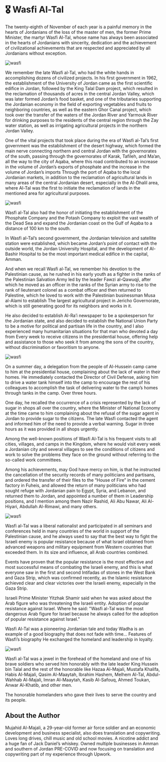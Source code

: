 # 🎖️ Wasfi Al-Tal

The twenty-eighth of November of each year is a painful memory in the hearts of
Jordanians of the loss of the master of men, the former Prime Minister, the
martyr Wasfi Al-Tal, whose name has always been associated in the hearts of
Jordanians with sincerity, dedication and the achievement of civilizational
achievements that are respected and appreciated by all Jordanians without
exception.

![wasfi](_static/images/wasfi/image1.jpeg)

We remember the late Wasfi al-Tal, who had the white hands in accomplishing
dozens of civilized projects. In his first government in 1962, the establishment
of the University of Jordan came as the first scientific edifice in Jordan,
followed by the King Talal Dam project, which resulted in the reclamation of
thousands of acres in the central Jordan Valley, which was later formed Jordan’s
food basket, and one of the tributaries supporting the Jordanian economy in the
field of exporting vegetables and fruits to neighboring countries, as well as
the eastern Ghor Canal project, which took over the transfer of the waters of
the Jordan River and Yarmouk River for drinking purposes to the residents of the
central region through the Zay water station, as well as irrigating agricultural
projects in the northern Jordan Valley.

One of the vital projects that took place during the era of Wasfi al-Tal’s first
government was the establishment of the desert highway, which formed the main
nerve connecting northern and central Jordan with the governorates of the south,
passing through the governorates of Karak, Tafileh, and Ma’an, all the way to
the city of Aqaba, where this road contributed to an increase in the volume of
Jordan’s exports of phosphate and the increase in the volume of Jordan’s imports
Through the port of Aqaba to the local Jordanian markets, in addition to the
reclamation of agricultural lands in many areas of the central Jordanian desert,
especially in the Al-Dhalil area, where Al-Tal was the first to initiate the
reclamation of lands in the mentioned area for agricultural purposes.

![wasfi](_static/images/wasfi/image2.jpg)

Wasfi al-Tal also had the honor of initiating the establishment of the Phosphate
Company and the Potash Company to exploit the vast wealth of the Dead Sea and
expand the Jordanian coast on the Gulf of Aqaba to a distance of 100 km to the
south.

In Wasfi al-Tal’s second government, the Jordanian television and satellite
station were established, which became Jordan’s point of contact with the
outside world, the Jordan University Hospital, and the development of Al-Bashir
Hospital to be the most important medical edifice in the capital, Amman.

And when we recall Wasfi al-Tal, we remember his devotion to the Palestinian
cause, as he rushed in his early youth as a fighter in the ranks of the
Palestinian Salvation Army led by the leader Fawzi al-Qawuqji, after which he
moved as an officer in the ranks of the Syrian army to rise to the rank of
lieutenant colonel as a combat officer and then returned to Palestine, which he
loved to work with the Palestinian businessman Musa al-Alami to establish The
largest agricultural project in Jericho Governorate, which is still generating
good for its neighbors and works in it.

He also decided to establish Al-Ra’i newspaper to be a spokesperson for the
Jordanian state, and also decided to establish the National Union Party to be a
motive for political and partisan life in the country, and I also experienced
many humanitarian situations for that man who devoted a day from Every week to
receive citizens in the presidential house, offering help and assistance to
those who seek it from among the sons of the country, without discrimination or
favoritism to anyone.

![wasfi](_static/images/wasfi/image4.jpg)

On a summer day, a delegation from the people of Al-Hussein camp came to him at
the presidential house, complaining about the lack of water in their homes. He
immediately contacted the Director of Civil Defense, asking him to drive a water
tank himself into the camp to encourage the rest of his colleagues to accomplish
the task of delivering water to the camp’s homes through tanks in the camp. Over
three hours.

One day, he recalled the occurrence of a crisis represented by the lack of sugar
in shops all over the country, where the Minister of National Economy at the
time came to him complaining about the refusal of the sugar agent in Jordan to
provide sugar to the citizens. The late Wasfi contacted the agent and informed
him of the need to provide a verbal warning. Sugar in three hours as it was
provided in all shops urgently.

Among the well-known positions of Wasfi Al-Tal is his frequent visits to all
cities, villages, and camps in the Kingdom, where he would visit every week a
Jordanian city and several villages to see the conditions of citizens and work
to solve the problems they face on the ground without referring to the so-called
work committees.

Among his achievements, may God have mercy on him, is that he instructed the
cancellation of the security records of many politicians and partisans, and
ordered the transfer of their files to the “House of Fire” in the cement factory
in Fuheis, and allowed the return of many politicians who had sought refuge with
Jordanian pain to Egypt, Syria, and Lebanon, and returned them to Jordan, and
appointed a number of them in Leadership positions, and I mention among them
Nazir Rashid, Ali Abu Nawar, Ali Al-Hiyari, Abdullah Al-Rimawi, and many others.

![wasfi](_static/images/wasfi/image4.jpg)

Wasfi al-Tal was a liberal nationalist and participated in all seminars and
conferences held in many countries of the world in support of the Palestinian
cause, and he always used to say that the best way to fight the Israeli enemy is
popular resistance because of what Israel obtained from advanced weapons and
military equipment from Western countries that exceeded them. In its size and
influence, all Arab countries combined.

Events have proven that the popular resistance is the most effective and most
successful means of combating the Israeli enemy, and this is what everyone saw
in the first and second Intifadas of stones in the West Bank and Gaza Strip,
which was confirmed recently, as the Islamic resistance achieved clear and clear
victories over the Israeli enemy, especially in the Gaza Strip.

Israeli Prime Minister Yitzhak Shamir said when he was asked about the Arab
figure who was threatening the Israeli entity. Adoption of popular resistance
against Israel. Where he said: "Wasfi al-Tal was the most dangerous Arab figure
for Israel because he always called for the adoption of popular resistance
against Israel."

Wasfi Al-Tal was a pioneering Jordanian tale and today Wadha is an example of a
good biography that does not fade with time... Features of Wasfi’s biography He
exchanged the homeland and leadership in loyalty.

![wasfi](_static/images/wasfi/image5.jpg)

Wasfi al-Tal was a jewel in the forehead of the homeland and one of his brave
soldiers who served him honorably with the late leader King Hussein bin Talal
and the rest of the honorable like Hazaa Al-Majali, Mustafa Khalifa, Habis
Al-Majali, Qasim Al-Maaytah, Ibrahim Hashem, Melhem Al-Tal, Abdul-Wahhab
Al-Majali, Imran Al-Maaytah, Kasib Al-Safouq, Ahmed Toukan, Anwar Al-Khatib, and
other men.

The honorable homelanders who gave their lives to serve the country and its
people.

## About the Author

Mujahid Al-Majali, a 29-year-old former air force soldier and an economic
development and business specialist, also does translation and copywriting.
Loves long drives, chill music and old school movies. A nicotine addict and a
huge fan of Jack Daniel’s whiskey. Owned multiple businesses in Amman and
southern of Jordan PRE-COVID and now focusing on translation and copywriting
part of my experience through Upwork.

